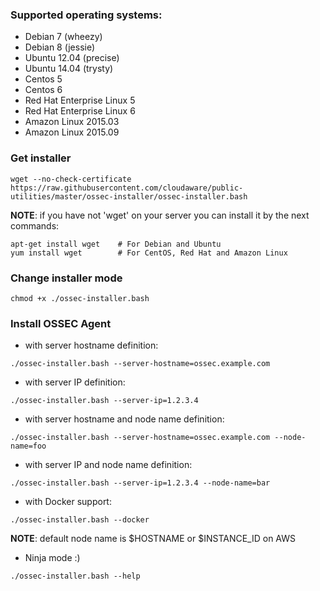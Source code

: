 ### Supported operating systems:
- Debian 7 (wheezy)
- Debian 8 (jessie)
- Ubuntu 12.04 (precise)
- Ubuntu 14.04 (trysty)
- Centos 5
- Centos 6
- Red Hat Enterprise Linux 5
- Red Hat Enterprise Linux 6
- Amazon Linux 2015.03
- Amazon Linux 2015.09

### Get installer
```
wget --no-check-certificate https://raw.githubusercontent.com/cloudaware/public-utilities/master/ossec-installer/ossec-installer.bash
```
**NOTE**: if you have not 'wget' on your server you can install it by the next commands:
```
apt-get install wget    # For Debian and Ubuntu
yum install wget        # For CentOS, Red Hat and Amazon Linux
```

### Change installer mode
```
chmod +x ./ossec-installer.bash
```

### Install OSSEC Agent
- with server hostname definition:
```
./ossec-installer.bash --server-hostname=ossec.example.com
```
- with server IP definition:
```
./ossec-installer.bash --server-ip=1.2.3.4
```
- with server hostname and node name definition:
```
./ossec-installer.bash --server-hostname=ossec.example.com --node-name=foo
```
- with server IP and node name definition:
```
./ossec-installer.bash --server-ip=1.2.3.4 --node-name=bar
```
- with Docker support:
```
./ossec-installer.bash --docker
```
**NOTE**: default node name is $HOSTNAME or $INSTANCE_ID on AWS
- Ninja mode :)
```
./ossec-installer.bash --help
```
